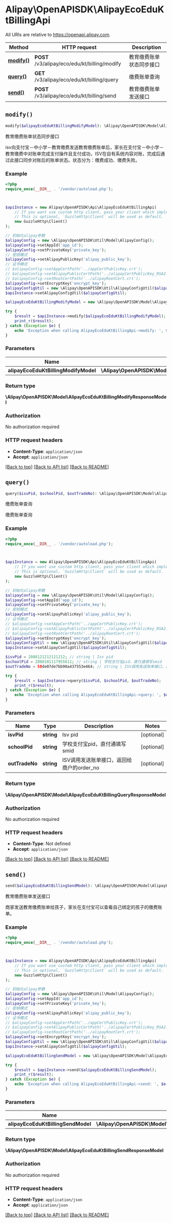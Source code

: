 # Alipay\OpenAPISDK\AlipayEcoEduKtBillingApi

All URIs are relative to https://openapi.alipay.com.

Method | HTTP request | Description
------------- | ------------- | -------------
[**modify()**](AlipayEcoEduKtBillingApi.md#modify) | **POST** /v3/alipay/eco/edu/kt/billing/modify | 教育缴费账单状态同步接口
[**query()**](AlipayEcoEduKtBillingApi.md#query) | **GET** /v3/alipay/eco/edu/kt/billing/query | 缴费账单查询
[**send()**](AlipayEcoEduKtBillingApi.md#send) | **POST** /v3/alipay/eco/edu/kt/billing/send | 教育缴费账单发送接口


## `modify()`

```php
modify($alipayEcoEduKtBillingModifyModel): \Alipay\OpenAPISDK\Model\AlipayEcoEduKtBillingModifyResponseModel
```

教育缴费账单状态同步接口

isv向支付宝－中小学－教育缴费发送教育缴费账单后，家长在支付宝－中小学－教育缴费中对账单完成支付操作且支付成功，ISV在自有系统内容对账，完成后通过此接口同步对账后的账单状态。状态分为：缴费成功、缴费失败。

### Example

```php
<?php
require_once(__DIR__ . '/vendor/autoload.php');



$apiInstance = new Alipay\OpenAPISDK\Api\AlipayEcoEduKtBillingApi(
    // If you want use custom http client, pass your client which implements `GuzzleHttp\ClientInterface`.
    // This is optional, `GuzzleHttp\Client` will be used as default.
    new GuzzleHttp\Client()
);

// 初始化alipay参数
$alipayConfig = new \Alipay\OpenAPISDK\Util\Model\AlipayConfig();
$alipayConfig->setAppId('app_id');
$alipayConfig->setPrivateKey('private_key');
// 密钥模式
$alipayConfig->setAlipayPublicKey('alipay_public_key');
// 证书模式
// $alipayConfig->setAppCertPath('../appCertPublicKey.crt');
// $alipayConfig->setAlipayPublicCertPath('../alipayCertPublicKey_RSA2.crt');
// $alipayConfig->setRootCertPath('../alipayRootCert.crt');
$alipayConfig->setEncryptKey('encrypt_key');
$alipayConfigUtil = new \Alipay\OpenAPISDK\Util\AlipayConfigUtil($alipayConfig);
$apiInstance->setAlipayConfigUtil($alipayConfigUtil);

$alipayEcoEduKtBillingModifyModel = new \Alipay\OpenAPISDK\Model\AlipayEcoEduKtBillingModifyModel(); // \Alipay\OpenAPISDK\Model\AlipayEcoEduKtBillingModifyModel

try {
    $result = $apiInstance->modify($alipayEcoEduKtBillingModifyModel);
    print_r($result);
} catch (Exception $e) {
    echo 'Exception when calling AlipayEcoEduKtBillingApi->modify: ', $e->getMessage(), PHP_EOL;
}
```

### Parameters

Name | Type | Description  | Notes
------------- | ------------- | ------------- | -------------
 **alipayEcoEduKtBillingModifyModel** | **\Alipay\OpenAPISDK\Model\AlipayEcoEduKtBillingModifyModel**|  | [optional]

### Return type

**\Alipay\OpenAPISDK\Model\AlipayEcoEduKtBillingModifyResponseModel**

### Authorization

No authorization required

### HTTP request headers

- **Content-Type**: `application/json`
- **Accept**: `application/json`

[[Back to top]](#) [[Back to API list]](../../README.md#api-endpoints)
[[Back to README]](../../README.md)

## `query()`

```php
query($isvPid, $schoolPid, $outTradeNo): \Alipay\OpenAPISDK\Model\AlipayEcoEduKtBillingQueryResponseModel
```

缴费账单查询

缴费账单查询

### Example

```php
<?php
require_once(__DIR__ . '/vendor/autoload.php');



$apiInstance = new Alipay\OpenAPISDK\Api\AlipayEcoEduKtBillingApi(
    // If you want use custom http client, pass your client which implements `GuzzleHttp\ClientInterface`.
    // This is optional, `GuzzleHttp\Client` will be used as default.
    new GuzzleHttp\Client()
);

// 初始化alipay参数
$alipayConfig = new \Alipay\OpenAPISDK\Util\Model\AlipayConfig();
$alipayConfig->setAppId('app_id');
$alipayConfig->setPrivateKey('private_key');
// 密钥模式
$alipayConfig->setAlipayPublicKey('alipay_public_key');
// 证书模式
// $alipayConfig->setAppCertPath('../appCertPublicKey.crt');
// $alipayConfig->setAlipayPublicCertPath('../alipayCertPublicKey_RSA2.crt');
// $alipayConfig->setRootCertPath('../alipayRootCert.crt');
$alipayConfig->setEncryptKey('encrypt_key');
$alipayConfigUtil = new \Alipay\OpenAPISDK\Util\AlipayConfigUtil($alipayConfig);
$apiInstance->setAlipayConfigUtil($alipayConfigUtil);

$isvPid = 2088121212121212; // string | Isv pid
$schoolPid = 2088101117955611; // string | 学校支付宝pid，直付通填写smid
$outTradeNo = 58de07de7bb90a437553e464; // string | ISV调用发送账单接口，返回给商户的order_no

try {
    $result = $apiInstance->query($isvPid, $schoolPid, $outTradeNo);
    print_r($result);
} catch (Exception $e) {
    echo 'Exception when calling AlipayEcoEduKtBillingApi->query: ', $e->getMessage(), PHP_EOL;
}
```

### Parameters

Name | Type | Description  | Notes
------------- | ------------- | ------------- | -------------
 **isvPid** | **string**| Isv pid | [optional]
 **schoolPid** | **string**| 学校支付宝pid，直付通填写smid | [optional]
 **outTradeNo** | **string**| ISV调用发送账单接口，返回给商户的order_no | [optional]

### Return type

**\Alipay\OpenAPISDK\Model\AlipayEcoEduKtBillingQueryResponseModel**

### Authorization

No authorization required

### HTTP request headers

- **Content-Type**: Not defined
- **Accept**: `application/json`

[[Back to top]](#) [[Back to API list]](../../README.md#api-endpoints)
[[Back to README]](../../README.md)

## `send()`

```php
send($alipayEcoEduKtBillingSendModel): \Alipay\OpenAPISDK\Model\AlipayEcoEduKtBillingSendResponseModel
```

教育缴费账单发送接口

商家发送教育缴费账单给孩子，家长在支付宝可以查看自己绑定的孩子的缴费账单。

### Example

```php
<?php
require_once(__DIR__ . '/vendor/autoload.php');



$apiInstance = new Alipay\OpenAPISDK\Api\AlipayEcoEduKtBillingApi(
    // If you want use custom http client, pass your client which implements `GuzzleHttp\ClientInterface`.
    // This is optional, `GuzzleHttp\Client` will be used as default.
    new GuzzleHttp\Client()
);

// 初始化alipay参数
$alipayConfig = new \Alipay\OpenAPISDK\Util\Model\AlipayConfig();
$alipayConfig->setAppId('app_id');
$alipayConfig->setPrivateKey('private_key');
// 密钥模式
$alipayConfig->setAlipayPublicKey('alipay_public_key');
// 证书模式
// $alipayConfig->setAppCertPath('../appCertPublicKey.crt');
// $alipayConfig->setAlipayPublicCertPath('../alipayCertPublicKey_RSA2.crt');
// $alipayConfig->setRootCertPath('../alipayRootCert.crt');
$alipayConfig->setEncryptKey('encrypt_key');
$alipayConfigUtil = new \Alipay\OpenAPISDK\Util\AlipayConfigUtil($alipayConfig);
$apiInstance->setAlipayConfigUtil($alipayConfigUtil);

$alipayEcoEduKtBillingSendModel = new \Alipay\OpenAPISDK\Model\AlipayEcoEduKtBillingSendModel(); // \Alipay\OpenAPISDK\Model\AlipayEcoEduKtBillingSendModel

try {
    $result = $apiInstance->send($alipayEcoEduKtBillingSendModel);
    print_r($result);
} catch (Exception $e) {
    echo 'Exception when calling AlipayEcoEduKtBillingApi->send: ', $e->getMessage(), PHP_EOL;
}
```

### Parameters

Name | Type | Description  | Notes
------------- | ------------- | ------------- | -------------
 **alipayEcoEduKtBillingSendModel** | **\Alipay\OpenAPISDK\Model\AlipayEcoEduKtBillingSendModel**|  | [optional]

### Return type

**\Alipay\OpenAPISDK\Model\AlipayEcoEduKtBillingSendResponseModel**

### Authorization

No authorization required

### HTTP request headers

- **Content-Type**: `application/json`
- **Accept**: `application/json`

[[Back to top]](#) [[Back to API list]](../../README.md#api-endpoints)
[[Back to README]](../../README.md)
